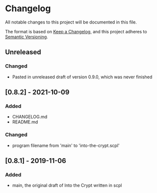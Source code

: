 # Changelog
All notable changes to this project will be documented in this file.

The format is based on [Keep a Changelog](https://keepachangelog.com/en/1.0.0/),
and this project adheres to [Semantic Versioning](https://semver.org/spec/v2.0.0.html).

## Unreleased
### Changed
- Pasted in unreleased draft of version 0.9.0, which was never finished

## [0.8.2] - 2021-10-09
### Added
- CHANGELOG.md
- README.md

### Changed
- program filename from 'main' to 'into-the-crypt.scpl'

## [0.8.1] - 2019-11-06
### Added
- main, the original draft of Into the Crypt written in scpl
